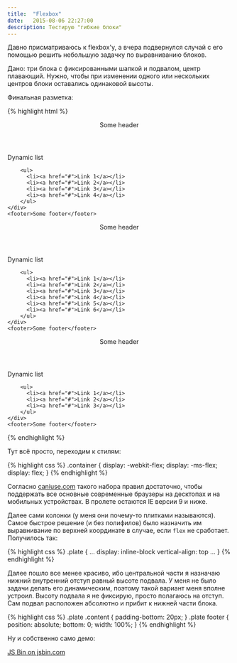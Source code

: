 ```yaml
---
title:  "Flexbox"
date:   2015-08-06 22:27:00
description: Тестирую "гибкие блоки"
---
```


Давно присматриваюсь к flexbox'у, а вчера подвернулся случай с его помощью решить небольшую задачку по выравниванию блоков.

Дано: три блока с фиксированными шапкой и подвалом, центр плавающий. Нужно, чтобы при изменении одного или нескольких центров блоки оставались одинаковой высоты.

Финальная разметка:

{% highlight html %}
<div class="container">
  <article class="plate">
    <header>Some header</header>
    <div class="content">
        <p>Dynamic list</p>
      
        <ul>
          <li><a href="#">Link 1</a></li>
          <li><a href="#">Link 2</a></li>
          <li><a href="#">Link 3</a></li>
          <li><a href="#">Link 4</a></li>
        </ul>
    </div>
    <footer>Some footer</footer>
  </article>
  <article class="plate">
    <header>Some header</header>
    <div class="content">
        <p>Dynamic list</p>
      
        <ul>
          <li><a href="#">Link 1</a></li>
          <li><a href="#">Link 2</a></li>
          <li><a href="#">Link 3</a></li>
          <li><a href="#">Link 4</a></li>
          <li><a href="#">Link 5</a></li>
          <li><a href="#">Link 6</a></li>
        </ul>
    </div>
    <footer>Some footer</footer>
  </article>
  <article class="plate">
    <header>Some header</header>
    <div class="content">
        <p>Dynamic list</p>
      
        <ul>
          <li><a href="#">Link 1</a></li>
          <li><a href="#">Link 2</a></li>
          <li><a href="#">Link 3</a></li>
        </ul>
    </div>
    <footer>Some footer</footer>
  </article>
</div>
{% endhighlight %}

Тут всё просто, переходим к стилям:

{% highlight css %}
.container {
  display: -webkit-flex;
  display: -ms-flex;
  display: flex;
}
{% endhighlight %}

Согласно [caniuse.com](http://caniuse.com/#search=flex) такого набора правил достаточно, чтобы поддержать все основные современные браузеры на десктопах и на мобильных устройствах. В пролете остаются IE версии 9 и ниже.

Далее сами колонки (у меня они почему-то плитками называются). Самое быстрое решение (и без полифилов) было назначить им выравнивание по верхней координате в случае, если `flex` не сработает. Получилось так:

{% highlight css %}
.plate {
  ...
  display: inline-block
  vertical-align: top
  ...
}
{% endhighlight %}

Далее пошло все менее красиво, ибо центральной части я назначаю нижний внутренний отступ равный высоте подвала. У меня не было задачи делать его динамическим, поэтому такой вариант меня вполне устроил. Высоту подвала я не фиксирую, просто полагаюсь на отступ. Сам подвал расположен абсолютно и прибит к нижней части блока.

{% highlight css %}
.plate .content {
  padding-bottom: 20px;
}
.plate footer {
  position: absolute;
  bottom: 0;
  width: 100%;
}
{% endhighlight %}

Ну и собственно само демо:

<a class="jsbin-embed" href="http://jsbin.com/tofuru/embed?output">JS Bin on jsbin.com</a><script src="http://static.jsbin.com/js/embed.min.js?3.34.1"></script>